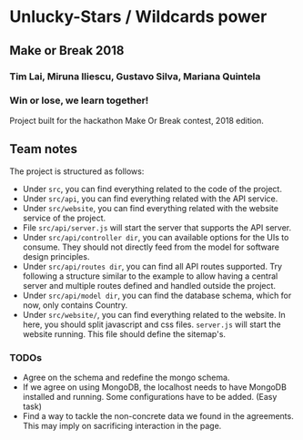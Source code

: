 #	Unlucky-Stars / Wildcards power

## Make or Break 2018
### Tim Lai, Miruna Iliescu, Gustavo Silva, Mariana Quintela
### Win or lose, we learn together!

Project built for the hackathon Make Or Break contest, 2018 edition. 


## Team notes

The project is structured as follows:

  * Under `src`, you can find everything related to the code of the project. 
  * Under `src/api`, you can find everything related with the API service.
  * Under `src/website`, you can find everything related with the website service of the project.
  * File `src/api/server.js` will start the server that supports the API server. 
  * Under `src/api/controller dir`, you can available options for the UIs to consume. They should not directly feed from the model for software design principles.
  * Under `src/api/routes dir`, you can find all API routes supported. Try following a structure similar to the example to allow having a central server and multiple routes defined and handled outside the project.
  * Under `src/api/model dir`, you can find the database schema, which for now, only contains Country. 
  * Under `src/website/`, you can find everything related to the website. In here, you should split javascript and css files. `server.js` will start the website running. This file should define the sitemap's.

### TODOs

  * Agree on the schema and redefine the mongo schema.
  * If we agree on using MongoDB, the localhost needs to have MongoDB installed and running. Some configurations have to be added. (Easy task)
  * Find a way to tackle the non-concrete data we found in the agreements. This may imply on sacrificing interaction in the page.
